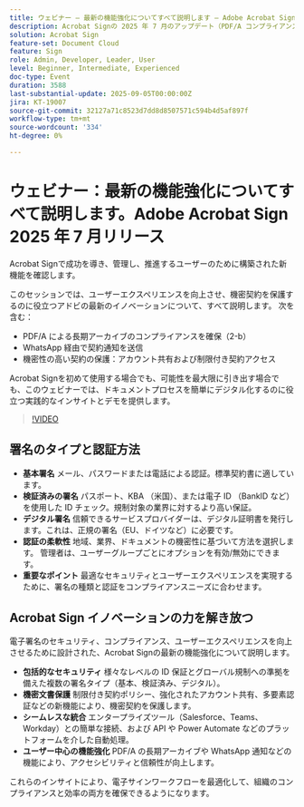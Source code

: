 ```yaml
---
title: ウェビナー – 最新の機能強化についてすべて説明します – Adobe Acrobat Sign 2025 年 7 月リリース
description: Acrobat Signの 2025 年 7 月のアップデート（PDF/A コンプライアンス、WhatsApp 通知、リーダーと管理者向けの契約セキュリティの強化）について説明します。
solution: Acrobat Sign
feature-set: Document Cloud
feature: Sign
role: Admin, Developer, Leader, User
level: Beginner, Intermediate, Experienced
doc-type: Event
duration: 3588
last-substantial-update: 2025-09-05T00:00:00Z
jira: KT-19007
source-git-commit: 32127a71c8523d7dd8d8507571c594b4d5af897f
workflow-type: tm+mt
source-wordcount: '334'
ht-degree: 0%

---
```



# ウェビナー：最新の機能強化についてすべて説明します。Adobe Acrobat Sign 2025 年 7 月リリース

Acrobat Signで成功を導き、管理し、推進するユーザーのために構築された新機能を確認します。

このセッションでは、ユーザーエクスペリエンスを向上させ、機密契約を保護するのに役立つアドビの最新のイノベーションについて、すべて説明します。 次を含む：

* PDF/A による長期アーカイブのコンプライアンスを確保（2-b）
* WhatsApp 経由で契約通知を送信
* 機密性の高い契約の保護：アカウント共有および制限付き契約アクセス

Acrobat Signを初めて使用する場合でも、可能性を最大限に引き出す場合でも、このウェビナーでは、ドキュメントプロセスを簡単にデジタル化するのに役立つ実践的なインサイトとデモを提供します。

>[!VIDEO](https://video.tv.adobe.com/v/3473003/?learn=on&enablevpops)

## 署名のタイプと認証方法

* **基本署名** メール、パスワードまたは電話による認証。標準契約書に適しています。
* **検証済みの署名** パスポート、KBA （米国）、または電子 ID （BankID など）を使用した ID チェック。規制対象の業界に対するより高い保証。
* **デジタル署名** 信頼できるサービスプロバイダーは、デジタル証明書を発行します。これは、正規の署名（EU、ドイツなど）に必要です。
* **認証の柔軟性** 地域、業界、ドキュメントの機密性に基づいて方法を選択します。 管理者は、ユーザーグループごとにオプションを有効/無効にできます。
* **重要なポイント** 最適なセキュリティとユーザーエクスペリエンスを実現するために、署名の種類と認証をコンプライアンスニーズに合わせます。

## Acrobat Sign イノベーションの力を解き放つ

電子署名のセキュリティ、コンプライアンス、ユーザーエクスペリエンスを向上させるために設計された、Acrobat Signの最新の機能強化について説明します。

* **包括的なセキュリティ** 様々なレベルの ID 保証とグローバル規制への準拠を備えた複数の署名タイプ（基本、検証済み、デジタル）。
* **機密文書保護** 制限付き契約ポリシー、強化されたアカウント共有、多要素認証などの新機能により、機密契約を保護します。
* **シームレスな統合** エンタープライズツール（Salesforce、Teams、Workday）との簡単な接続、および API や Power Automate などのプラットフォームを介した自動処理。
* **ユーザー中心の機能強化** PDF/A の長期アーカイブや WhatsApp 通知などの機能により、アクセシビリティと信頼性が向上します。

これらのインサイトにより、電子サインワークフローを最適化して、組織のコンプライアンスと効率の両方を確保できるようになります。